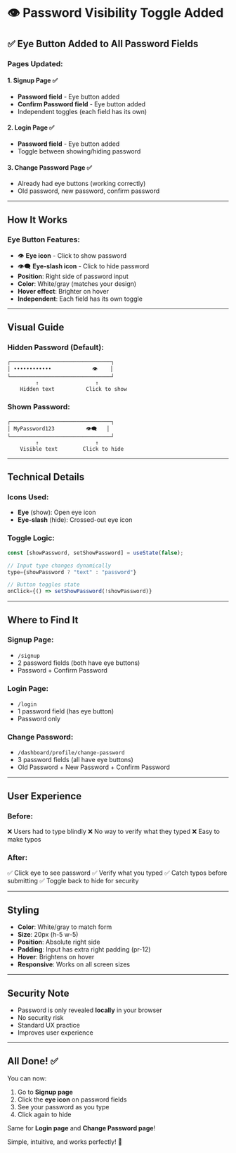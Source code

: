 # 👁️ Password Visibility Toggle Added

## ✅ Eye Button Added to All Password Fields

### Pages Updated:

#### 1. **Signup Page** ✅
- **Password field** - Eye button added
- **Confirm Password field** - Eye button added
- Independent toggles (each field has its own)

#### 2. **Login Page** ✅
- **Password field** - Eye button added
- Toggle between showing/hiding password

#### 3. **Change Password Page** ✅
- Already had eye buttons (working correctly)
- Old password, new password, confirm password

---

## How It Works

### Eye Button Features:
- 👁️ **Eye icon** - Click to show password
- 👁️‍🗨️ **Eye-slash icon** - Click to hide password
- **Position**: Right side of password input
- **Color**: White/gray (matches your design)
- **Hover effect**: Brighter on hover
- **Independent**: Each field has its own toggle

---

## Visual Guide

### Hidden Password (Default):
```
┌────────────────────────────────┐
│ ••••••••••••             👁️    │
└────────────────────────────────┘
         ↑                  ↑
    Hidden text          Click to show
```

### Shown Password:
```
┌────────────────────────────────┐
│ MyPassword123          👁️‍🗨️   │
└────────────────────────────────┘
         ↑                  ↑
    Visible text        Click to hide
```

---

## Technical Details

### Icons Used:
- **Eye** (show): Open eye icon
- **Eye-slash** (hide): Crossed-out eye icon

### Toggle Logic:
```javascript
const [showPassword, setShowPassword] = useState(false);

// Input type changes dynamically
type={showPassword ? "text" : "password"}

// Button toggles state
onClick={() => setShowPassword(!showPassword)}
```

---

## Where to Find It

### Signup Page:
- `/signup`
- 2 password fields (both have eye buttons)
- Password + Confirm Password

### Login Page:
- `/login`
- 1 password field (has eye button)
- Password only

### Change Password:
- `/dashboard/profile/change-password`
- 3 password fields (all have eye buttons)
- Old Password + New Password + Confirm Password

---

## User Experience

### Before:
❌ Users had to type blindly
❌ No way to verify what they typed
❌ Easy to make typos

### After:
✅ Click eye to see password
✅ Verify what you typed
✅ Catch typos before submitting
✅ Toggle back to hide for security

---

## Styling

- **Color**: White/gray to match form
- **Size**: 20px (h-5 w-5)
- **Position**: Absolute right side
- **Padding**: Input has extra right padding (pr-12)
- **Hover**: Brightens on hover
- **Responsive**: Works on all screen sizes

---

## Security Note

- Password is only revealed **locally** in your browser
- No security risk
- Standard UX practice
- Improves user experience

---

## All Done! ✅

You can now:
1. Go to **Signup page**
2. Click the **eye icon** on password fields
3. See your password as you type
4. Click again to hide

Same for **Login page** and **Change Password page**!

Simple, intuitive, and works perfectly! 🎉

